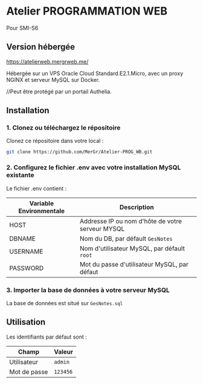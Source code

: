 # Atelier PROGRAMMATION WEB
Pour SMI-S6

## Version hébergée

https://atelierweb.mergrweb.me/

Hébergée sur un VPS Oracle Cloud Standard.E2.1.Micro, avec un proxy NGINX et serveur MySQL sur Docker.

//Peut être protégé par un portail Authelia.

## Installation

### 1. Clonez ou téléchargez le répositoire
Clonez ce répositoire dans votre local :
```bash
git clone https://github.com/MerGr/Atelier-PROG_WB.git
```

### 2. Configurez le fichier .env avec votre installation MySQL existante

Le fichier .env contient :

| Variable Environmentale | Description                                         |
| ----------------------- |-----------------------------------------------------|
| HOST                    | Addresse IP ou nom d'hôte de votre serveur MYSQL    |
| DBNAME                  | Nom du DB, par défault ```GesNotes```               |
| USERNAME                | Nom d'utilisateur MySQL, par défault ```root```     |
| PASSWORD                | Mot du passe d'utilisateur MySQL, par défaut ``` ```|

### 3. Importer la base de données à votre serveur MySQL

La base de données est situé sur ```GesNotes.sql```

## Utilisation

Les identifiants par défaut sont :

| Champ         | Valeur      |
| ------------- |-------------|
| Utilisateur   | ```admin``` |
| Mot de passe  | ```123456```|
